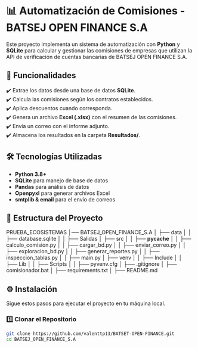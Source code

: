 # 📊 Automatización de Comisiones - BATSEJ OPEN FINANCE S.A  

Este proyecto implementa un sistema de automatización con **Python** y **SQLite** para calcular y gestionar las comisiones de empresas que utilizan la API de verificación de cuentas bancarias de BATSEJ OPEN FINANCE S.A.  

## 🚀 Funcionalidades  
✔️ Extrae los datos desde una base de datos **SQLite**.  
✔️ Calcula las comisiones según los contratos establecidos.  
✔️ Aplica descuentos cuando corresponda.  
✔️ Genera un archivo **Excel (.xlsx)** con el resumen de las comisiones.  
✔️ Envía un correo con el informe adjunto.  
✔️ Almacena los resultados en la carpeta **Resultados/**.  

## 🛠️ Tecnologías Utilizadas  
- **Python 3.8+**  
- **SQLite** para manejo de base de datos  
- **Pandas** para análisis de datos  
- **Openpyxl** para generar archivos Excel  
- **smtplib & email** para el envío de correos  

## 📂 Estructura del Proyecto  

PRUEBA_ECOSISTEMAS
│── BATSEJ_OPEN_FINANCE_S.A
│   ├── data
│   │   ├── database.sqlite
│   │   ├── Salidas
│   ├── src
│   │   ├── __pycache__
│   │   ├── calculo_comision.py
│   │   ├── cargar_bd.py
│   │   ├── enviar_correo.py
│   │   ├── exploracion_bd.py
│   │   ├── generar_reportes.py
│   │   ├── inspeccion_tablas.py
│   │   ├── main.py
│   ├── venv
│   │   ├── Include
│   │   ├── Lib
│   │   ├── Scripts
│   │   ├── pyvenv.cfg
│   ├── .gitignore
│   ├── comisionador.bat
│   ├── requirements.txt
│   ├── README.md


## ⚙️ Instalación  
Sigue estos pasos para ejecutar el proyecto en tu máquina local.  

### 1️⃣ Clonar el Repositorio  
```sh
git clone https://github.com/valenttp13/BATSET-OPEN-FINANCE.git
cd BATSEJ_OPEN_FINANCE_S.A

